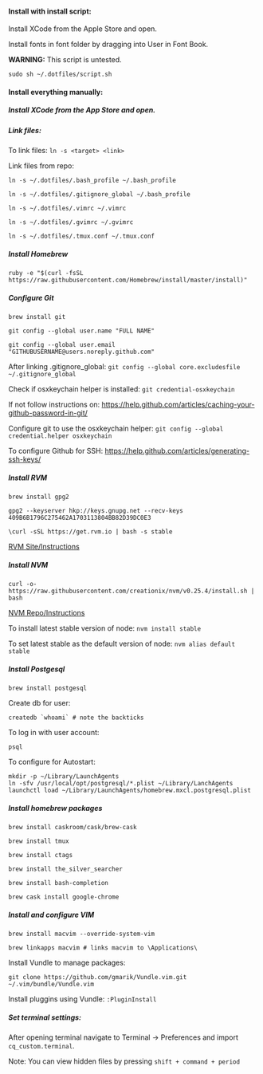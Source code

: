 #### Install with install script:

Install XCode from the Apple Store and open.

Install fonts in font folder by dragging into User in Font Book.

**WARNING:** This script is untested.

`sudo sh ~/.dotfiles/script.sh`

#### Install everything manually:

##### Install XCode from the App Store and open.

##### Link files:

To link files: `ln -s <target> <link>`

Link files from repo:

`ln -s ~/.dotfiles/.bash_profile ~/.bash_profile`

`ln -s ~/.dotfiles/.gitignore_global ~/.bash_profile`

`ln -s ~/.dotfiles/.vimrc ~/.vimrc`

`ln -s ~/.dotfiles/.gvimrc ~/.gvimrc`

`ln -s ~/.dotfiles/.tmux.conf ~/.tmux.conf`

##### Install Homebrew

`ruby -e "$(curl -fsSL https://raw.githubusercontent.com/Homebrew/install/master/install)"`

##### Configure Git

`brew install git`

`git config --global user.name "FULL NAME"`

`git config --global user.email "GITHUBUSERNAME@users.noreply.github.com"`

After linking .gitignore_global: `git config --global core.excludesfile ~/.gitignore_global`

Check if osxkeychain helper is installed: `git credential-osxkeychain`

If not follow instructions on: <https://help.github.com/articles/caching-your-github-password-in-git/>

Configure git to use the osxkeychain helper: `git config --global credential.helper osxkeychain`

To configure Github for SSH: <https://help.github.com/articles/generating-ssh-keys/>

##### Install RVM

`brew install gpg2`

`gpg2 --keyserver hkp://keys.gnupg.net --recv-keys 409B6B1796C275462A1703113804BB82D39DC0E3`

`\curl -sSL https://get.rvm.io | bash -s stable`

[RVM Site/Instructions](https://rvm.io/)

##### Install NVM

`curl -o- https://raw.githubusercontent.com/creationix/nvm/v0.25.4/install.sh | bash`

[NVM Repo/Instructions](https://github.com/creationix/nvm)

To install latest stable version of node: `nvm install stable`

To set latest stable as the default version of node: `nvm alias default stable`

##### Install Postgesql

`brew install postgesql`

Create db for user:

``createdb `whoami` # note the backticks``

To log in with user account:

`psql`

To configure for Autostart:

```
mkdir -p ~/Library/LaunchAgents
ln -sfv /usr/local/opt/postgresql/*.plist ~/Library/LanchAgents
launchctl load ~/Library/LaunchAgents/homebrew.mxcl.postgresql.plist
```

##### Install homebrew packages

`brew install caskroom/cask/brew-cask`

`brew install tmux`

`brew install ctags`

`brew install the_silver_searcher`

`brew install bash-completion`

`brew cask install google-chrome`

##### Install and configure VIM

`brew install macvim --override-system-vim`

`brew linkapps macvim # links macvim to \Applications\`

Install Vundle to manage packages:

`git clone https://github.com/gmarik/Vundle.vim.git ~/.vim/bundle/Vundle.vim`

Install pluggins using Vundle: `:PluginInstall`

##### Set terminal settings:

After opening terminal navigate to Terminal -> Preferences and import `cq_custom.terminal`.

Note: You can view hidden files by pressing `shift + command + period`
